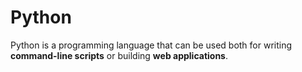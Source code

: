 # Python

Python is a programming language that can be used both for writing **command-line scripts** or building **web applications**.


